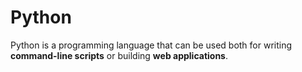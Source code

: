 # Python

Python is a programming language that can be used both for writing **command-line scripts** or building **web applications**.


